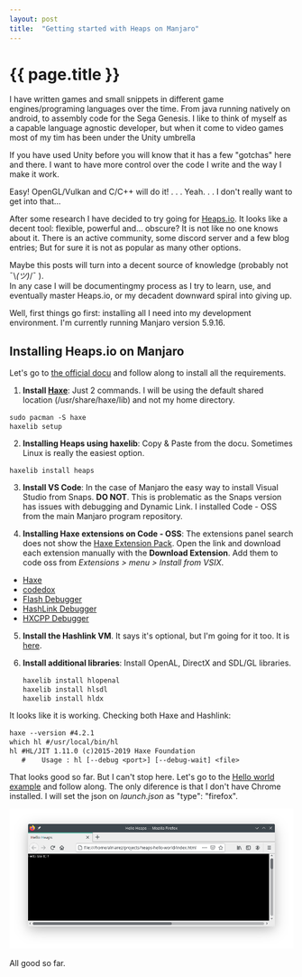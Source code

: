 ```yaml
---
layout: post
title:  "Getting started with Heaps on Manjaro"
---
```


# {{ page.title }}

I have written games and small snippets in different game engines/programing languages over the time. From java running natively on android, to assembly code for the Sega Genesis.
I like to think of myself as a capable language agnostic developer, but when it come to video games most of my tim has been under the Unity umbrella

If you have used Unity before you will know that it has a few "gotchas" here and there. 
I want to have more control over the code I write and the way I make it work. 

Easy! OpenGL/Vulkan and C/C++ will do it! . . . Yeah. . . I don't really want to get into that...

After some research  I have decided to try going for [Heaps.io](https://heaps.io/).
It looks like a decent tool: flexible, powerful and... obscure?
It is not like no one knows about it. There is an active community, some discord server and a few blog entries; But for sure it is not as popular as many other options.

Maybe this posts will turn into a decent source of knowledge (probably not  ¯\\_(ツ)_/¯ ).  
In any case I will be documentingmy process as I try to learn, use, and eventually master Heaps.io, or my decadent downward spiral into giving up.

Well, first things go first: installing all I need into my development environment. I'm currently running Manjaro version 5.9.16.


## Installing Heaps.io on Manjaro

Let's go to [the official docu](https://heaps.io/documentation/installation.html) and follow along to install all the requirements.

1. **Install [Haxe](https://haxe.org/download/linux/)**: Just 2 commands. I will be using the default shared location (/usr/share/haxe/lib) and not my home directory.
```
sudo pacman -S haxe
haxelib setup 
```

2. **Installing Heaps using haxelib**: Copy & Paste from the docu. Sometimes Linux is really the easiest option.
```
haxelib install heaps
```

3. **Install VS Code**: In the case of Manjaro the easy way to install Visual Studio from Snaps. **DO NOT**. This is problematic as the Snaps version has issues with debugging and Dynamic Link.
I installed Code - OSS from the main Manjaro program repository.

4. **Installing Haxe extensions on Code - OSS**: The extensions panel search does not show the [Haxe Extension Pack](https://marketplace.visualstudio.com/items?itemName=vshaxe.haxe-extension-pack). Open the link and download each extension manually with the **Download Extension**. Add them to code oss from *Extensions > menu > Install from VSIX*.
* [Haxe](https://marketplace.visualstudio.com/items?itemName=nadako.vshaxe)
* [codedox](https://marketplace.visualstudio.com/items?itemName=wiggin77.codedox)
* [Flash Debugger](https://marketplace.visualstudio.com/items?itemName=vshaxe.haxe-debug)
* [HashLink Debugger](https://marketplace.visualstudio.com/items?itemName=HaxeFoundation.haxe-hl)
* [HXCPP Debugger](https://marketplace.visualstudio.com/items?itemName=vshaxe.hxcpp-debugger)  

5. **Install the Hashlink VM**. It says it's optional, but I'm going for it too. It is [here](https://aur.archlinux.org/packages/hashlink/).

6. **Install additional libraries**: Install OpenAL, DirectX and SDL/GL libraries.
    ```
    haxelib install hlopenal
    haxelib install hlsdl
    haxelib install hldx
    ```

It looks like it is working. Checking both Haxe and Hashlink:
 ```
 haxe --version #4.2.1
 which hl #/usr/local/bin/hl
 hl #HL/JIT 1.11.0 (c)2015-2019 Haxe Foundation
    #    Usage : hl [--debug <port>] [--debug-wait] <file>
```

That looks good so far. But I can't stop here. Let's go to the [Hello world example](https://heaps.io/documentation/hello-hashlink.html) and follow along. The only diference is that I don't have Chrome installed. I will set the json on *launch.json* as "type": "firefox".

![Hello world of Firefox](/assets/images/blog/2021-04-02-getting-started-heaps/firefox.png)

All good so far. 